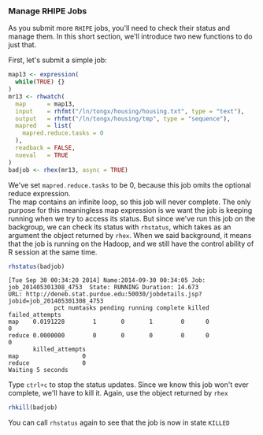 ### Manage RHIPE Jobs ###

As you submit more `RHIPE` jobs, you'll need to check their status and manage them.  In this short
section, we'll introduce two new functions to do just that. 

First, let's submit a simple job:


```r
map13 <- expression(
  while(TRUE) {}
)
mr13 <- rhwatch(
  map      = map13,
  input    = rhfmt("/ln/tongx/housing/housing.txt", type = "text"),
  output   = rhfmt("/ln/tongx/housing/tmp", type = "sequence"),
  mapred   = list(
    mapred.reduce.tasks = 0
  ),
  readback = FALSE,
  noeval   = TRUE
)
badjob <- rhex(mr13, async = TRUE) 
```

We've set `mapred.reduce.tasks` to be 0, because this job omits the optional reduce expression.  
The map contains an infinite loop, so this job will never complete. The only purpose for this meaningless
map expression is we want the job is keeping running when we try to access its status. But since we've run
this job on the backgroup, we can check its status with `rhstatus`, which takes as an argument
the object returned by `rhex`. When we said background, it means that the job is running on the 
Hadoop, and we still have the control ability of R session at the same time. 


```r
rhstatus(badjob)
```
```
[Tue Sep 30 00:34:20 2014] Name:2014-09-30 00:34:05 Job: job_201405301308_4753  State: RUNNING Duration: 14.673
URL: http://deneb.stat.purdue.edu:50030/jobdetails.jsp?jobid=job_201405301308_4753
             pct numtasks pending running complete killed failed_attempts
map    0.0191228        1       0       1        0      0               0
reduce 0.0000000        0       0       0        0      0               0
       killed_attempts
map                  0
reduce               0
Waiting 5 seconds
```

Type `ctrl+c` to stop the status updates.  Since we know this job won't ever complete, 
we'll have to kill it.  Again, use the object returned by `rhex`


```r
rhkill(badjob)
```

You can call `rhstatus` again to see that the job is now in state `KILLED`
